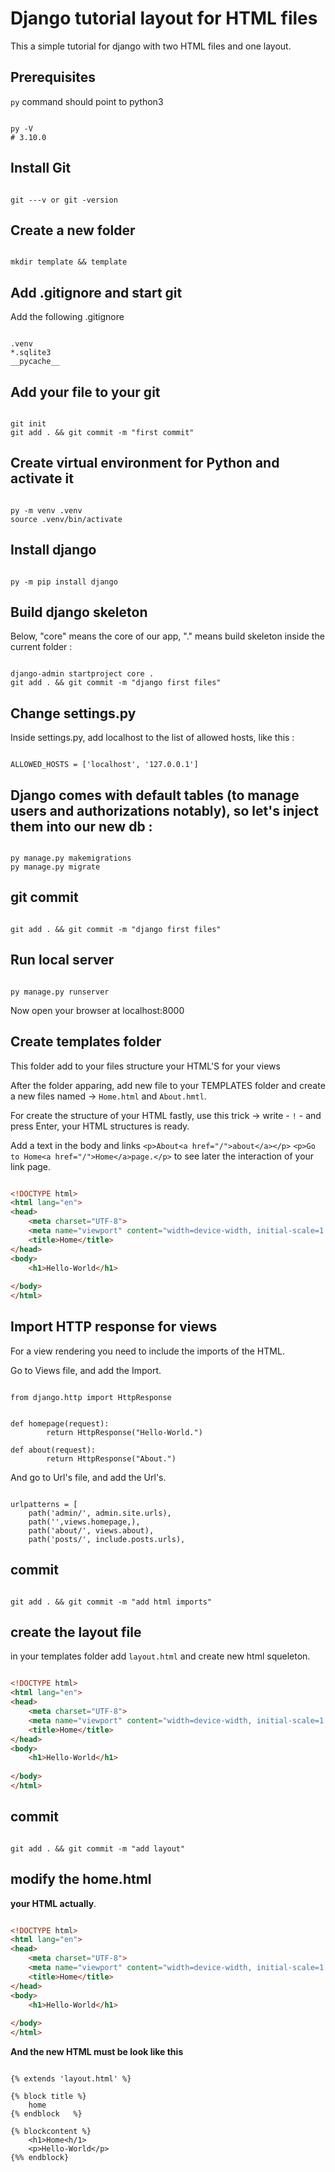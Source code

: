 # Django tutorial layout for HTML files 

This a simple tutorial for django with two HTML files and one layout.

## Prerequisites

`py` command should point to python3

```shell

py -V
# 3.10.0

```

## Install Git

```

git ---v or git -version

```

## Create a new folder

```shell

mkdir template && template

```

## Add .gitignore and start git

Add the following .gitignore

```shell

.venv
*.sqlite3
__pycache__

```

## Add your file to your git 

```shell

git init
git add . && git commit -m "first commit"

```

## Create virtual environment for Python and activate it

```shell

py -m venv .venv
source .venv/bin/activate

```


## Install django 

```shell

py -m pip install django

```

## Build django skeleton

Below, "core" means the core of our app, "." means build skeleton inside the current folder :

```shell

django-admin startproject core .
git add . && git commit -m "django first files"

```

## Change settings.py

Inside settings.py, add localhost to the list of allowed hosts, like this :

```shell

ALLOWED_HOSTS = ['localhost', '127.0.0.1']

```


## Django comes with default tables (to manage users and authorizations notably), so let's inject them into our new db :

```shell

py manage.py makemigrations 
py manage.py migrate 

```
## git commit

```shell

git add . && git commit -m "django first files"

```

## Run local server ##

```shell

py manage.py runserver

```
Now open your browser at localhost:8000

## Create templates folder

This folder add to your files structure your HTML'S for your views

After the folder apparing, add new file to your TEMPLATES folder and create a new files named -> `Home.html` and `About.hmtl`.

For create the structure of your HTML fastly, use this trick -> write - `!` - and press Enter, your HTML structures is ready.

Add a text in the body and links `<p>About<a href="/">about</a></p>`  `<p>Go to Home<a href="/">Home</a>page.</p>` to see later the interaction of your link page.

```html

<!DOCTYPE html>
<html lang="en">
<head>
    <meta charset="UTF-8">
    <meta name="viewport" content="width=device-width, initial-scale=1.0">
    <title>Home</title>
</head>
<body>
    <h1>Hello-World</h1>
   
</body>
</html>

```

## Import HTTP response for views

For a view rendering you need to include the imports of the HTML.

Go to Views file, and add the Import.

```shell

from django.http import HttpResponse


def homepage(request):
        return HttpResponse("Hello-World.")

def about(request):
        return HttpResponse("About.")

```

And go to Url's file, and add the Url's.

```shell

urlpatterns = [
    path('admin/', admin.site.urls),
    path('',views.homepage,),
    path('about/', views.about),
    path('posts/', include.posts.urls),

```

## commit

```shell

git add . && git commit -m "add html imports"

```

## create the layout file

in your templates folder add `layout.html` and create new html squeleton.

```html

<!DOCTYPE html>
<html lang="en">
<head>
    <meta charset="UTF-8">
    <meta name="viewport" content="width=device-width, initial-scale=1.0">
    <title>Home</title>
</head>
<body>
    <h1>Hello-World</h1>
   
</body>
</html>

```

## commit

```shell

git add . && git commit -m "add layout"

```

## modify the home.html 


**your HTML actually**.

```html

<!DOCTYPE html>
<html lang="en">
<head>
    <meta charset="UTF-8">
    <meta name="viewport" content="width=device-width, initial-scale=1.0">
    <title>Home</title>
</head>
<body>
    <h1>Hello-World</h1>
   
</body>
</html>

````

**And the new HTML must be look like this**

```

{% extends 'layout.html' %}

{% block title %}
    home
{% endblock   %}

{% blockcontent %}
    <h1>Home<h/1>
    <p>Hello-World</p>
{%% endblock}

```

